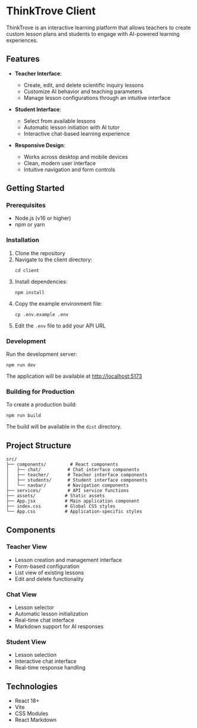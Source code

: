 # ThinkTrove Client

ThinkTrove is an interactive learning platform that allows teachers to create custom lesson plans and students to engage with AI-powered learning experiences.

## Features

- **Teacher Interface**: 
  - Create, edit, and delete scientific inquiry lessons
  - Customize AI behavior and teaching parameters
  - Manage lesson configurations through an intuitive interface

- **Student Interface**: 
  - Select from available lessons
  - Automatic lesson initiation with AI tutor
  - Interactive chat-based learning experience

- **Responsive Design**: 
  - Works across desktop and mobile devices
  - Clean, modern user interface
  - Intuitive navigation and form controls

## Getting Started

### Prerequisites

- Node.js (v16 or higher)
- npm or yarn

### Installation

1. Clone the repository
2. Navigate to the client directory:
   ```
   cd client
   ```
3. Install dependencies:
   ```
   npm install
   ```
4. Copy the example environment file:
   ```
   cp .env.example .env
   ```
5. Edit the `.env` file to add your API URL

### Development

Run the development server:

```
npm run dev
```

The application will be available at [http://localhost:5173](http://localhost:5173)

### Building for Production

To create a production build:

```
npm run build
```

The build will be available in the `dist` directory.

## Project Structure

```
src/
├── components/         # React components
│   ├── chat/          # Chat interface components
│   ├── teacher/       # Teacher interface components
│   ├── students/      # Student interface components
│   └── navbar/        # Navigation components
├── services/          # API service functions
├── assets/           # Static assets
├── App.jsx           # Main application component
├── index.css         # Global CSS styles
└── App.css           # Application-specific styles
```

## Components

### Teacher View
- Lesson creation and management interface
- Form-based configuration
- List view of existing lessons
- Edit and delete functionality

### Chat View
- Lesson selector
- Automatic lesson initialization
- Real-time chat interface
- Markdown support for AI responses

### Student View
- Lesson selection
- Interactive chat interface
- Real-time response handling

## Technologies

- React 18+
- Vite
- CSS Modules
- React Markdown
